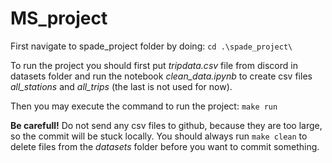 # MS_project

First navigate to spade_project folder by doing:
`cd .\spade_project\`

To run the project you should first put *tripdata.csv* file from discord in datasets folder and run the notebook *clean_data.ipynb* to create csv files *all_stations* and *all_trips* (the last is not used for now).

Then you may execute the command to run the project:
`make run`

**Be carefull!** Do not send any csv files to github, because they are too large, so the commit will be stuck locally. You should always run `make clean` to delete files from the *datasets* folder before you want to commit something.

